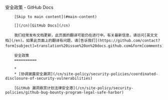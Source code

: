 安全政策 - GitHub Docs

        [Skip to main content](#main-content)

        [](/cn)[GitHub Docs](/cn)

        我们经常发布文档更新，此页面的翻译可能仍在进行中。有关最新信息，请访问[英文文档](/en)。如果此页面上的翻译有问题，请[告诉我们](https://github.com/contact?form[subject]=translation%20issue%20on%20docs.github.com&form[comments]=)。

        安全政策
        ==========

        *
        * [协调披露安全漏洞](/cn/site-policy/security-policies/coordinated-disclosure-of-security-vulnerabilities)

        [GitHub 漏洞悬赏计划法律安全港](/cn/site-policy/security-policies/github-bug-bounty-program-legal-safe-harbor)

